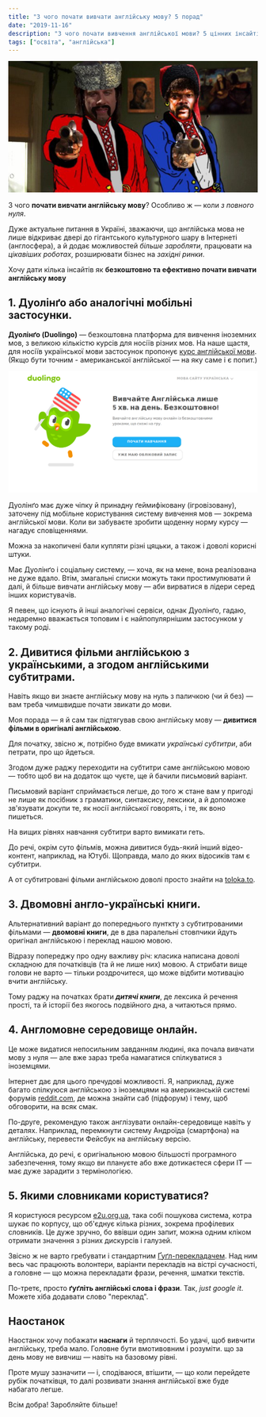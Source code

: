 ```yaml
---
title: "З чого почати вивчати англійську мову? 5 порад"
date: "2019-11-16"
description: "З чого почати вивчення англійської мови? 5 цінних інсайтів для вивчення безкоштовно, самостійно, з дому - з повного нуля."
tags: ["освіта", "англійська"]
---
```


![З чого почати вивчати англійську мову](../../images/blog-images/pochaty-vyvchaty-english/pochaty-vyvchaty-english.png)

З чого **почати вивчати англійську мову**? Особливо ж — коли *з повного нуля*.

Дуже актуальне питання в Україні, зважаючи, що англійська мова не лише відкриває двері до гігантського культурного шару в Інтернеті (англосфера), а й додає можливостей *більше заробляти*, працювати на *цікавіших роботах*, розширювати бізнес на *західні ринки*.

Хочу дати кілька інсайтів як **безкоштовно та ефективно почати вивчати англійську мову**

## 1. Дуолінґо або аналогічні мобільні застосунки.

**Дуолінґо (Duolingo)** — безкоштовна платформа для вивчення іноземних мов, з великою кількістю курсів для носіїв різних мов. На наше щастя, для носіїв української мови застосунок пропонує <a href="https://uk.duolingo.com/course/en/uk/Вивчайте-Англійська" target="\_blank" rel="noopener noreferrer">курс англійської мови</a>. (Якщо бути точним - американської англійської — на яку саме і є попит.)

![Почати вивчати англійську з нуля Duolingo](../../images/blog-images/pochaty-vyvchaty-english/почати-вивчати-англійську-з-нуля-Duolingo.png)

Дуолінґо має дуже чіпку й принадну ґеймифіковану (ігровізовану), заточену під мобільне користування систему вивчення мов — зокрема англійської мови. Коли ви забуваєте зробити щоденну норму курсу — нагадує сповіщеннями.

Можна за накопичені бали купляти різні цяцьки, а також і доволі корисні штуки.

Має Дуолінґо і соціальну систему, — хоча, як на мене, вона реалізована не дуже вдало. Втім, змагальні списки можуть таки простимулювати й далі, й більше вивчати англійську мову — аби вирватися в лідери серед інших користувачів.

Я певен, що існують й інші аналогічні сервіси, однак Дуолінґо, гадаю, недаремно вважається топовим і є найпопулярнішим застосунком у такому роді.

## 2. Дивитися фільми англійською з українськими, а згодом англійськими субтитрами.

Навіть якщо ви знаєте англійську мову на нуль з паличкою (чи й без) — вам треба чимшвидше почати звикати до мови.

Моя порада — я й сам так підтягував свою англійську мову — **дивитися фільми в оригіналі англійською**.

Для початку, звісно ж, потрібно буде вмикати *українські субтитри*, аби петрати, про що йдеться.

Згодом дуже раджу переходити на субтитри саме англійською мовою — тобто щоб ви на додаток що чуєте, ще й бачили письмовий варіант.

Письмовий варіант сприймається легше, до того ж стане вам у пригоді не лише як посібник з граматики, синтаксису, лексики, а й допоможе зв'язувати докупи те, як носії англійської говорять, і те, як воно пишеться.

На вищих рівнях навчання субтитри варто вимикати геть.

До речі, окрім суто фільмів, можна дивитися будь-який інший відео-контент, наприклад, на Ютубі. Щоправда, мало до яких відосиків там є субтитри.

А от субтитровані фільми англійською доволі просто знайти на <a href="https://toloka.to/" target="\_blank" rel="noopener noreferrer">toloka.to</a>.

## 3. Двомовні англо-українські книги.

Альтернативний варіант до попереднього пунткту з субтитрованими фільмами — **двомовні книги**, де в два паралельні стовпчики йдуть оригінал англійською і переклад нашою мовою.

Відразу попереджу про одну важливу річ: класика написана доволі складною для початківців (та й не лише них) мовою. А стрибати вище голови не варто — тільки роздрочитеся, що може відбити мотивацію вчити англійську.

Тому раджу на початках брати ***дитячі книги***, де лексика й речення прості, та й історії без якогось подвійного дна, а читаються прямо.

## 4. Англомовне середовище онлайн.

Це може видатися непосильним завданням людині, яка почала вивчати мову з нуля — але вже зараз треба намагатися спілкуватися з іноземцями.

Інтернет дає для цього пречудові можливості. Я, наприклад, дуже багато спілкуюся англійською з іноземцями на американській системі форумів <a href="https://www.reddit.com/" target="\_blank" rel="noopener noreferrer">reddit.com</a>, де можна знайти саб (підфорум) і тему, щоб обговорити, на всяк смак.

По-друге, рекомендую також англізувати онлайн-середовище навіть у деталях. Наприклад, перемкнути систему Андроїда (смартфона) на англійську, перевести Фейсбук на англійську версію.

Англійська, до речі, є оригінальною мовою більшості програмного забезпечення, тому якщо ви плануєте або вже дотикаєтеся сфери IT — має дуже зарадити з термінологією.

## 5. Якими словниками користуватися?

Я користуюся ресурсом <a href="https://e2u.org.ua/" target="\_blank" rel="noopener noreferrer">e2u.org.ua</a>, така собі пошукова система, котра шукає по корпусу, що об'єднує кілька різних, зокрема профілевих словників. Це дуже зручно, бо ввівши один запит, можна одним кліком отримати значення з різних дискурсів і галузей.

Звісно ж не варто гребувати і стандартним <a href="https://translate.google.com.ua/?hl=uk" target="\_blank" rel="noopener noreferrer">Ґуґл-перекладачем</a>. Над ним весь час працюють волонтери, варіанти перекладів на вістрі сучасності, а головне — що можна перекладати фрази, речення, шматки текстів.

По-третє, просто **ґуґліть англійські слова і фрази**. Так, *just google it*. Можете хіба додавати слово "переклад".

## Наостанок

Наостанок хочу побажати **наснаги** й терплячості. Бо удачі, щоб вивчити англійську, треба мало. Головне бути вмотивовним і розуміти. що за день мову не вивчиш — навіть на базовому рівні.

Проте мушу зазначити — і, сподіваюся, втішити, — що коли перейдете рубіж початківця, то далі розвивати знання англійської вже буде набагато легше.

Всім добра! Заробляйте більше!
